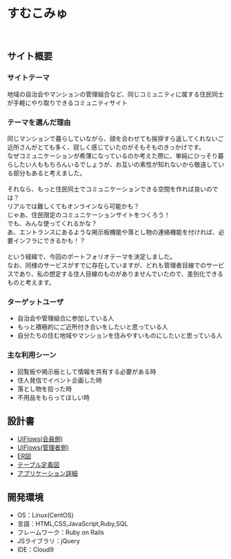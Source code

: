 # すむこみゅ
​
## サイト概要
### サイトテーマ
地域の自治会やマンションの管理組合など、同じコミュニティに属する住民同士が手軽にやり取りできるコミュニティサイト
​
### テーマを選んだ理由
同じマンションで暮らしていながら、顔を合わせても挨拶すら返してくれないご近所さんがとても多く、寂しく感じていたのがそもそものきっかけです。<br>
なぜコミュニケーションが希薄になっているのか考えた際に、単純にひっそり暮らしたい人ももちろんいるでしょうが、お互いの素性が知れないから敬遠している部分もあると考えました。<br>
<br>
それなら、もっと住民同士でコミュニケーションできる空間を作れば良いのでは？<br>
リアルでは難しくてもオンラインなら可能かも？<br>
じゃあ、住民限定のコミュニケーションサイトをつくろう！<br>
でも、みんな使ってくれるかな？<br>
あ、エントランスにあるような掲示板機能や落とし物の連絡機能を付ければ、必要インフラにできるかも！？<br>
<br>
という経緯で、今回のポートフォリオテーマを決定しました。<br>
なお、同様のサービスがすでに存在していますが、どれも管理者目線でのサービスであり、私の想定する住人目線のものがありませんでいたので、差別化できるものと考えます。
​
### ターゲットユーザ
- 自治会や管理組合に参加している人
- もっと積極的にご近所付き合いをしたいと思っている人
- 自分たちの住む地域やマンションを住みやすいものにしたいと思っている人
​
### 主な利用シーン
- 回覧板や掲示板として情報を共有する必要がある時
- 住人発信でイベント企画した時
- 落とし物を拾った時
- 不用品をもらってほしい時
​
## 設計書
- [UIFlows(会員側)](https://drive.google.com/open?id=10eH6mr6H2E_8CLAh1s5OBrq0PwI623W5&usp=drive_copy)<br>
- [UIFlows(管理者側)](https://drive.google.com/open?id=1FAPX8l87_KmWGmyyyU-NRI7pm26M-oqw&usp=drive_copy)<br>
- [ER図](https://drive.google.com/open?id=1lZx_jQUj3-OOjQPxxRtqhokbA4TxgXy4&usp=drive_copy)<br>
- [テーブル定義図](https://docs.google.com/spreadsheets/d/1IKEIIgF9gjkuLv1vAXWJtswVwj657ZDvpVJUSlZzbV0/edit?usp=sharing)
- [アプリケーション詳細](https://docs.google.com/spreadsheets/d/1E1s8JcwEfRgItM2AjXiQ6y3PKEaBap27/edit#gid=1238038031)
​
## 開発環境
- OS：Linux(CentOS)
- 言語：HTML,CSS,JavaScript,Ruby,SQL
- フレームワーク：Ruby on Rails
- JSライブラリ：jQuery
- IDE：Cloud9
